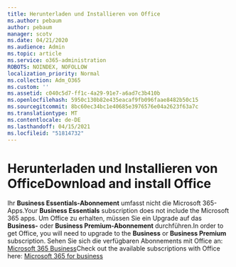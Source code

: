 ```yaml
---
title: Herunterladen und Installieren von Office
ms.author: pebaum
author: pebaum
manager: scotv
ms.date: 04/21/2020
ms.audience: Admin
ms.topic: article
ms.service: o365-administration
ROBOTS: NOINDEX, NOFOLLOW
localization_priority: Normal
ms.collection: Adm_O365
ms.custom: ''
ms.assetid: c040c5d7-ff1c-4a29-91e7-a6ad7c3b410b
ms.openlocfilehash: 5950c130b82e435eacaf9fb096faae8482b50c15
ms.sourcegitcommit: 8bc60ec34bc1e40685e3976576e04a2623f63a7c
ms.translationtype: MT
ms.contentlocale: de-DE
ms.lasthandoff: 04/15/2021
ms.locfileid: "51814732"
---
```

# <a name="download-and-install-office"></a><span data-ttu-id="f4f70-102">Herunterladen und Installieren von Office</span><span class="sxs-lookup"><span data-stu-id="f4f70-102">Download and install Office</span></span>

<span data-ttu-id="f4f70-103">Ihr **Business Essentials-Abonnement** umfasst nicht die Microsoft 365-Apps.</span><span class="sxs-lookup"><span data-stu-id="f4f70-103">Your **Business Essentials** subscription does not include the Microsoft 365 apps.</span></span> <span data-ttu-id="f4f70-104">Um Office zu erhalten, müssen Sie ein Upgrade auf das **Business-** oder **Business Premium-Abonnement** durchführen.</span><span class="sxs-lookup"><span data-stu-id="f4f70-104">In order to get Office, you will need to upgrade to the **Business** or **Business Premium** subscription.</span></span> <span data-ttu-id="f4f70-105">Sehen Sie sich die verfügbaren Abonnements mit Office an: [Microsoft 365 Business](https://products.office.com/compare-all-microsoft-office-products?tab=2)</span><span class="sxs-lookup"><span data-stu-id="f4f70-105">Check out the available subscriptions with Office here: [Microsoft 365 for business](https://products.office.com/compare-all-microsoft-office-products?tab=2)</span></span>
  

